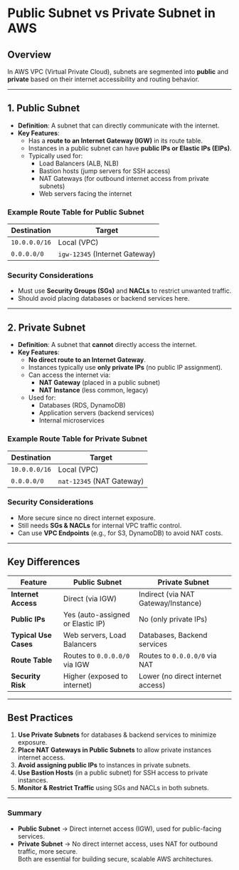 # **Public Subnet vs Private Subnet in AWS**

## **Overview**
In AWS VPC (Virtual Private Cloud), subnets are segmented into **public** and **private** based on their internet accessibility and routing behavior.

---

## **1. Public Subnet**
- **Definition**: A subnet that can directly communicate with the internet.
- **Key Features**:
  - Has a **route to an Internet Gateway (IGW)** in its route table.
  - Instances in a public subnet can have **public IPs or Elastic IPs (EIPs)**.
  - Typically used for:
    - Load Balancers (ALB, NLB)
    - Bastion hosts (jump servers for SSH access)
    - NAT Gateways (for outbound internet access from private subnets)
    - Web servers facing the internet

### **Example Route Table for Public Subnet**
| Destination      | Target          |
|------------------|-----------------|
| `10.0.0.0/16`    | Local (VPC)     |
| `0.0.0.0/0`      | `igw-12345` (Internet Gateway) |

### **Security Considerations**
- Must use **Security Groups (SGs)** and **NACLs** to restrict unwanted traffic.
- Should avoid placing databases or backend services here.

---

## **2. Private Subnet**
- **Definition**: A subnet that **cannot** directly access the internet.
- **Key Features**:
  - **No direct route to an Internet Gateway**.
  - Instances typically use **only private IPs** (no public IP assignment).
  - Can access the internet via:
    - **NAT Gateway** (placed in a public subnet)
    - **NAT Instance** (less common, legacy)
  - Used for:
    - Databases (RDS, DynamoDB)
    - Application servers (backend services)
    - Internal microservices

### **Example Route Table for Private Subnet**
| Destination      | Target          |
|------------------|-----------------|
| `10.0.0.0/16`    | Local (VPC)     |
| `0.0.0.0/0`      | `nat-12345` (NAT Gateway) |

### **Security Considerations**
- More secure since no direct internet exposure.
- Still needs **SGs & NACLs** for internal VPC traffic control.
- Can use **VPC Endpoints** (e.g., for S3, DynamoDB) to avoid NAT costs.

---

## **Key Differences**
| Feature              | Public Subnet                     | Private Subnet                     |
|----------------------|-----------------------------------|------------------------------------|
| **Internet Access**  | Direct (via IGW)                  | Indirect (via NAT Gateway/Instance) |
| **Public IPs**       | Yes (auto-assigned or Elastic IP) | No (only private IPs)              |
| **Typical Use Cases**| Web servers, Load Balancers       | Databases, Backend services        |
| **Route Table**      | Routes to `0.0.0.0/0` via IGW     | Routes to `0.0.0.0/0` via NAT      |
| **Security Risk**    | Higher (exposed to internet)      | Lower (no direct internet access)  |

---

## **Best Practices**
1. **Use Private Subnets** for databases & backend services to minimize exposure.
2. **Place NAT Gateways in Public Subnets** to allow private instances internet access.
3. **Avoid assigning public IPs** to instances in private subnets.
4. **Use Bastion Hosts** (in a public subnet) for SSH access to private instances.
5. **Monitor & Restrict Traffic** using SGs and NACLs in both subnets.

---

### **Summary**
- **Public Subnet** → Direct internet access (IGW), used for public-facing services.
- **Private Subnet** → No direct internet access, uses NAT for outbound traffic, more secure.  
Both are essential for building secure, scalable AWS architectures.